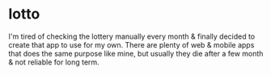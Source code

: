 # lotto

I'm tired of checking the lottery manually every month & finally decided to create that app to use for my own. There are plenty of web & mobile apps that does the same purpose like mine, but usually they die after a few month & not reliable for long term.